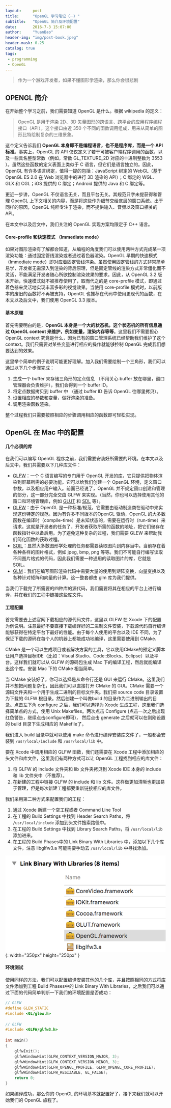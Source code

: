 ```yaml
---
layout:     post
title:      "OpenGL 学习笔记（一）"
subtitle:   "OpenGL 简介及环境配置"
date:       2016-7-3 15:07:00
author:     "YuanBao"
header-img: "img/post-book.jpeg"
header-mask: 0.25
catalog: true
tags:
 - programming
 - OpenGL
---
```


>作为一个游戏开发者，如果不懂图形学渲染，那么你会很悲剧

## OPENGL 简介

在开始整个学习之前，我们需要知道 OpenGL 是什么。根据 wikipedia 的定义：

> OpenGL 是用于渲染 2D、3D 矢量图形的跨语言、跨平台的应用程序编程接口（API）。这个接口由近 350 个不同的函数调用组成，用来从简单的图形比特绘制复杂的三维景象。

这个定义告诉我们 **OpenGL 本身即不是编程语言，也不是程序库，而是一个 API 标准**。事实上，OpenGL 的 API 仅仅定义了若干可被客户端程序调用的函数，以及一些具名整型常数（例如，常数 GL_TEXTURE_2D 对应的十进制整数为 3553 ）。虽然这些函数的定义表面上类似于 C 语言，但它们是语言独立的。因此，OpenGL 有许多语言绑定，值得一提的包括：JavaScript 绑定的 WebGL（基于 OpenGL ES 2.0 在 Web 浏览器中的进行 3D 渲染的 API）；C 绑定的 WGL、GLX 和 CGL；iOS 提供的 C 绑定；Android 提供的 Java 和 C 绑定等。

更近一步讲，OpenGL 不仅语言无关，而且平台无关。其规范只字未提获得和管理 OpenGL 上下文相关的内容，而是将这些作为细节交给底层的窗口系统。出于同样的原因，OpenGL 纯粹专注于渲染，而不提供输入、音频以及窗口相关的 API。

在本文中以及后文中，我们关注的 OpenGL 实现方案均限定于 C++ 语言。

#### Core-profile 和快速模式 （Immediate mode）

如果对图形渲染有了解都会知道，从编程的角度我们可以使用两种方式完成某一项渲染功能：通过固定管线渲染或者通过着色器渲染。OpenGL 早期的快速模式（Immediate mode）即对应着固定管线渲染。虽然使用固定管线的方式非常简单易学，开发者无需深入到渲染的背后原理，但是固定管线的渲染方式非常僵化而不灵活，不能满足开发者随心所欲控制渲染效果的要求。因此，从 OpenGL 3.2 版本开始，快速模式就不被推荐使用了，取而代之的是 core-profile 模式，即通过着色器来灵活地实现丰富多彩的视觉效果。当使用 core-profile 模式时，以前版本的废旧的函数将不再被支持，OpenGL 也推荐在代码中使用更现代的函数，在本文以及后文中，我们使用 OpenGL 3.3 版本。

#### 基本原理

首先需要明白的是，**OpenGL 本身是一个大的状态机，这个状态机的所有信息通过 OpenGL context 来维护，例如变量，渲染内存等等**。这里我们不需要担心 OpenGL context 究竟是什么，因为已有的窗口管理系统已经帮助我们维护了这个 context。我们只需要对某些变量进行相应的操作就能够控制 OpenGL 完成我们想要达到的效果。

这里举个简单的例子说明可能更好理解。加入我们需要绘制一个三角形，我们可以通过以下几个步骤完成：

1. 生成一个 buffer 来存储三角形的定点信息 （不用关心 buffer 放在哪里，窗口管理器会负责维护），我们会得到一个 buffer ID。
2. 将定点数据拷贝到 buffer 中 （通过 buffer ID 告诉 OpenGL 往哪里拷贝）。
3. 设置相应的参数和变量，做好渲染的准备。
4. 调用渲染函数渲染。

整个过程我们只需要按照相应的步骤调用相应的函数即可轻松实现。

## OpenGL 在 Mac 中的配置

#### 几个必须的库

在我们可以编写 OpenGL 程序之前，我们需要安装好所需要的环境。在本文以及后文中，我们共需要以下几种库文件：

* [GLFW](http://www.glfw.org)：一个 C 语言编写的专门用于 OpenGL 开发的库，它只提供把物体渲染到屏幕所需的必要功能。它可以给我们创建一个 OpenGL 环境，定义窗口参数，以及相应用户输入。前面已经说了，OpenGL 并不规定窗口创建和管理的部分，这一部分完全交由 GLFW 来实现。（当然，你也可以选择使用其他的窗口和环境管理库，例如 [GLUT](https://www.opengl.org/resources/libraries/glut/) 和 [SDL](https://www.libsdl.org/release/SDL-1.2.15/docs/html/guidevideoopengl.html) 等）。
* [GLEW](http://glew.sourceforge.net)：由于 OpenGL 是一种标准/规范，它需要由驱动制造商在驱动中来实现这份特定的规范。因为有许多不同版本的OpenGL 驱动，OpenGL 的大多数函数在编译时（compile-time）是未知状态的，需要在运行时（run-time）来请求。这就是开发者的任务了，开发者获取所需的函数的地址，把它们储存在函数指针中以备后用。为了避免这种复杂的过程，我们需要 GLEW 来帮助我们简化函数的获取过程。
* [SOIL](http://www.lonesock.net/soil.html)：显然大多数图形学处理的任务都需要读取图片到内存当中。当前存在着各种各样的图片格式，例如 jpeg, bmp, png 等等。我们不可能自行编写读取不同图片格式的代码，因此我们需要一种通用的读取图片的库，它就是 SOIL。
* [GLM](http://glm.g-truc.net)：我们在编写图形渲染代码中需要大量的使用到矩阵变换，向量变换以及各种针对矩阵和向量的计算。这一整套都由 glm 库为我们提供。

当我们下载完了所需要的四种库的源代码，我们需要将其在相应的平台上进行编译，并在我们的工程中链接这些库文件。

#### 工程配置

首先需要去上述官网下载相应的源代码文件，这里以 GLFW 在 Xcode 下的配置为例说明。注意最好不要直接下载编译好的二进制文件安装，下载源代码自行编译能够获得在特定平台下最好的性能。由于每个人使用的平台以及 IDE 不同，为了保证下载的源码在每个人的机器上都能成功地编译，这里需要使用到 CMake.

CMake 是一个可以生成项目或者解决方案的工具，它以使用CMake的预定义脚本让用户选择目标IDE（比如：Visual Studio、Code::Blocks、Eclipse）以及平台。这样我们就可以从 GLFW 的源码包生成 Mac 下的编译工程，然后就能编译出这个库。安装 Mac 下的 CMake 相当简单。

当 CMake 安装好了，你可以选择是从命令行还是 GUI 来运行 CMake。这里我们并不想把问题复杂化，因此我们可以直接打开 CMake 的 GUI。CMake 需要一个源码文件夹和一个用于生成二进制的目标文件夹。我们把 source code 目录设置为下载的 GLFW 根目录。然后创建一个叫做build 的目录作为二进制输出的目录。点击左下角 configure 之后，我们可以选择为 Xcode 生成工程，这里我们选择简单点的方式，使用 Unix Makefiles。两次点击 Configure (点击一次之后出现红色警告，继续点击configure即可)， 然后点击 generate 之后就可以在刚刚设置的 build 目录下生成相应的 Makefile了。

我们进入 build 目录中就可以使用 make 命令进行编译安装库文件了，一般都会安装到 `/usr/local/include` 和 `/usr/local/lib` 中。

要在 Xcode 中调用相应的 GLFW 函数，我们还需要在 Xcode 工程中添加相应的头文件和库文件，这里我们有两种方式可以让 OpenGL 工程找到相应的库文件：

1. 将 GLFW 的 include 文件夹和 lib 文件夹拷贝到 Xcode IDE 本身的 include 和 lib 文件夹中（不推荐）。
2. 在新建的工程中链接 GLFW 的 include 和 lib 文件。这样做更加清晰也更加易于管理，但是每次新建工程都要重新链接相应的库文件。

我们采用第二种方式来配置我们的工程：

1. 通过 Xcode 新建一个空工程或者 Command Line Tool
2. 在工程的 Build Settings 中找到 Header Search Paths，将 `/usr/local/include` 添加到头文件搜索路径中。
3. 在工程的 Build Settings 中找到 Library Search Paths，将  `/usr/local/lib` 添加进来。
4. 在工程的 Build Phases中的 Link Binary With Libraries 中，添加以下几个库文件，注意 libglfw3.a 可能需要手动去 `/usr/local/lib` 中寻找添加。

![需要的库文件](/img/gllib.png){: width="350px" height="250px" }

#### 环境测试

使用同样的方法，我们可以配置编译安装其他的几个库，并且按照相同的方式将库文件添加到工程 Build Phases中的 Link Binary With Libraries，之后我们可以通过下面的代码简单判断一下我们的环境配置是否成功：

~~~c++
// GLEW
#define GLEW_STATIC
#include <GL/glew.h>
 
// GLFW
#include <GLFW/glfw3.h>

int main()
{
    glfwInit();
    glfwWindowHint(GLFW_CONTEXT_VERSION_MAJOR, 3);
    glfwWindowHint(GLFW_CONTEXT_VERSION_MINOR, 3);
    glfwWindowHint(GLFW_OPENGL_PROFILE, GLFW_OPENGL_CORE_PROFILE);
    glfwWindowHint(GLFW_RESIZABLE, GL_FALSE);
    return 0;
}
~~~

如果编译成功，那么你的 OpenGL 的环境基本就配置好了，接下来我们就可以开始我们的 OpenGL 旅程了。





